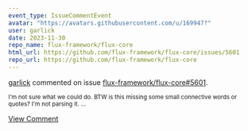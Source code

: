 ```yaml
---
event_type: IssueCommentEvent
avatar: "https://avatars.githubusercontent.com/u/169947?"
user: garlick
date: 2023-11-30
repo_name: flux-framework/flux-core
html_url: https://github.com/flux-framework/flux-core/issues/5601
repo_url: https://github.com/flux-framework/flux-core
---
```


<a href='https://github.com/garlick' target='_blank'>garlick</a> commented on issue <a href='https://github.com/flux-framework/flux-core/issues/5601' target='_blank'>flux-framework/flux-core#5601</a>.

<small>I'm not sure what we could do.  BTW is this missing some small connective words or quotes?  I'm not parsing it....</small>

<a href='https://github.com/flux-framework/flux-core/issues/5601' target='_blank'>View Comment</a>